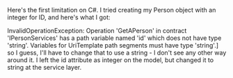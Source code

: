 
Here's the first limitation on C#. I tried creating my Person object with an integer for ID, and here's what I got:

InvalidOperationException: Operation 'GetAPerson' in contract 'IPersonServices' has a path variable named 'id' which does not have type 'string'.  Variables for UriTemplate path segments must have type 'string'.]
so I guess, I'll have to change that to use a string - I don't see any other way around it.
I left the id attribute as integer on the model, but changed it to string at the service layer.

